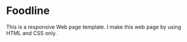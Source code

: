 # Foodline
This is a responsive Web page template. I make this web page by using HTML and CSS only.
